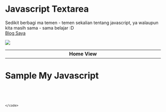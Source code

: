 Javascript Textarea
==================

<font align="justify">Sedikit berbagi ma temen - temen sekalian tentang javascript, ya walaupun kita masih sama - sama belajar :D</font>
<br /> [Blog Saya](http://www.dunia14inch.wordpress.com)

![](http://dunia14inch.files.wordpress.com/2013/10/1.png)
<table>
    <tr>
        <td width="980px" align="center"><b>Home View</b></td>
    </tr>
</table>


Sample My Javascript
====================

<pre>
    <code>
        <script>
		$(document).ready(function () {
			var max = 100;
			$('#tanyajawab').keypress(function (event){		
				var len = $(this).val().length;
				if (event.which < 0x20) {
				  // e.which < 0x20, then it's not a printable character
				  // e.which === 0 - Not a character
				  return; // Do nothing
				}

				if (len >= max) {
				  event.preventDefault();
				}
			});
			
			if($('textarea[name=tanyajawab]').val().trim()==''){
			   $("#btnkirim").attr("disabled", true);  
			}

			$('textarea[name=tanyajawab]').keyup(function(){
				
				val = $(this).val().trim();    
				if(val.length > 0 && val.length < max){
					$("#btnkirim").attr("disabled", false);
				}else{
					$("#btnkirim").attr("disabled", true);
				}
			});
			
		  $('#tanyajawab').keyup(function (event) {
			var len = $(this).val().length;
			var char = max - len;
			$('#sisatext').text('sisa '+char + ' karakter');
		  });

		});
		</script>
    </code>
</pre>


